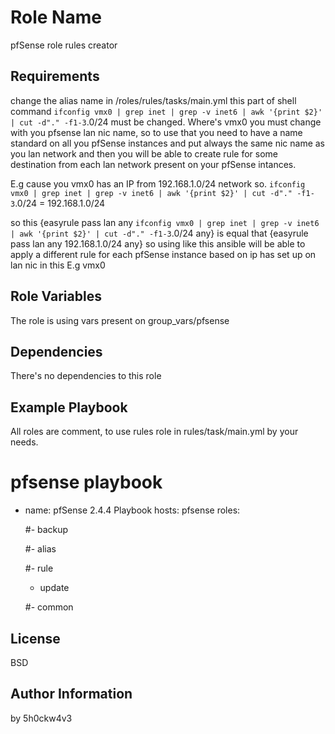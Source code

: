 Role Name
=========

pfSense role rules creator

Requirements
------------

change the alias name in /roles/rules/tasks/main.yml
this part of shell command `ifconfig vmx0 | grep inet | grep -v inet6 | awk '{print $2}' | cut -d"." -f1-3`.0/24 must be changed.
Where's vmx0 you must change with you pfsense lan nic name, so to use that you need to have a name standard on all you pfSense
instances and put always the same nic name as you lan network and then you will be able to create rule for some destination from
each lan network present on your pfSense intances.

E.g cause you vmx0 has an IP from 192.168.1.0/24 network so.
`ifconfig vmx0 | grep inet | grep -v inet6 | awk '{print $2}' | cut -d"." -f1-3`.0/24 = 192.168.1.0/24

so this {easyrule pass lan any `ifconfig vmx0 | grep inet | grep -v inet6 | awk '{print $2}' | cut -d"." -f1-3`.0/24 any}
is equal that {easyrule pass lan any 192.168.1.0/24 any} so using like this ansible will be able to apply a different rule for each
pfSense instance based on ip has set up on lan nic in this E.g vmx0


Role Variables
--------------

The role is using vars present on group_vars/pfsense

Dependencies
------------

There's no dependencies to this role

Example Playbook
----------------

All roles are comment, to use rules role in rules/task/main.yml by your needs.

# pfsense playbook

- name: pfSense 2.4.4 Playbook
  hosts: pfsense
  roles:
  
   #- backup
   
   #- alias
   
   #- rule
   
    - update
    
   #- common

License
-------

BSD

Author Information
------------------

by 5h0ckw4v3
